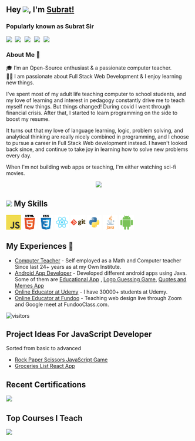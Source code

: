 ## Hey <img src="https://github.com/TheDudeThatCode/TheDudeThatCode/blob/master/Assets/Hi.gif" width="29px">, I'm [Subrat!](https://github.com/subratsir) 
### Popularly known as Subrat Sir

<a href="https://in.linkedin.com/in/subratsir">
  <img align="left" width="24px" src="https://cdn.jsdelivr.net/npm/simple-icons@v3/icons/linkedin.svg"  />
</a>
<a href="https://twitter.com/SubratSirIndia">
  <img align="left" width="26px" src="https://cdn.jsdelivr.net/npm/simple-icons@v3/icons/twitter.svg" />
</a>
<a href="mailto:subrat.ku.dash@gmail.com">
  <img align="left" width="26px" src="https://cdn.jsdelivr.net/npm/simple-icons@v3/icons/gmail.svg" />
</a>
<a href="https://www.youtube.com/channel/UCTCmj3TOBxI_5f1J-n7kN5A">
  <img align="left" width="26px" src="https://cdn.jsdelivr.net/npm/simple-icons@v3/icons/youtube.svg" />
</a>
<a href="https://discord.gg/KYYWfcVU">
  <img align="left" width="26px" src="https://cdn.jsdelivr.net/npm/simple-icons@v3/icons/discord.svg" />
</a>

<br />

### About Me 🚀
🎓 I’m an Open-Source enthusiast & a passionate computer teacher. </br>
👨‍💻  I am passionate about Full Stack Web Development & I enjoy learning new things. </br>

I've spent most of my adult life teaching computer to school students, and my love of learning and interest in pedagogy constantly drive me to teach myself new things. But things changed! During covid I went through financial crisis. After that, I started to learn programming on the side to boost my resume.

It turns out that my love of language learning, logic, problem solving, and analytical thinking are really nicely combined in programming, and I choose to pursue a career in Full Stack Web development instead. I haven't looked back since, and continue to take joy in learning how to solve new problems every day.

When I'm not building web apps or teaching, I'm either watching sci-fi movies.

<div align="center"> 
<!--   <img src="https://github-readme-stats.vercel.app/api/top-langs/?username=subratsir&layout=compact&theme=radical"/> -->
  <img src="https://github-readme-stats.vercel.app/api?username=subratsir&show_icons=true&theme=radical&hide=contribs,prs"/>
</div>

## <img src="https://media.giphy.com/media/WUlplcMpOCEmTGBtBW/giphy.gif" width="50"> My Skills

<div>
  <code><img height="40" src="https://raw.githubusercontent.com/github/explore/80688e429a7d4ef2fca1e82350fe8e3517d3494d/topics/javascript/javascript.png"></code>
  <code><img height="40" src="https://raw.githubusercontent.com/github/explore/80688e429a7d4ef2fca1e82350fe8e3517d3494d/topics/html/html.png"></code>
  <code><img height="40" src="https://raw.githubusercontent.com/github/explore/80688e429a7d4ef2fca1e82350fe8e3517d3494d/topics/css/css.png"></code>
  <code><img height="40" src="https://raw.githubusercontent.com/github/explore/80688e429a7d4ef2fca1e82350fe8e3517d3494d/topics/react/react.png"></code>
  <code><img height="40" src="https://raw.githubusercontent.com/github/explore/80688e429a7d4ef2fca1e82350fe8e3517d3494d/topics/git/git.png"></code>
  <code><img height="40" src="https://raw.githubusercontent.com/github/explore/80688e429a7d4ef2fca1e82350fe8e3517d3494d/topics/python/python.png"></code>
  <code><img height="40" src="https://raw.githubusercontent.com/github/explore/80688e429a7d4ef2fca1e82350fe8e3517d3494d/topics/java/java.png"></code>
  <code><img height="40" src="https://raw.githubusercontent.com/github/explore/80688e429a7d4ef2fca1e82350fe8e3517d3494d/topics/android/android.png"></code>
</div>

## My Experiences 🙌
- [Computer Teacher](https://goo.gl/maps/P9ZNNadLeFGNrG3S9) - Self employed as a Math and Computer teacher Since last 24+ years as at my Own Institute.
- [Android App Developer](https://play.google.com/store/apps/details?id=in.ttrc.pgdca) - Developed different android apps using Java. Some of them are [Educational App](https://play.google.com/store/apps/details?id=in.ttrc.pgdca) , [Logo Guessing Game](https://play.google.com/store/apps/details?id=in.ttrc.pgdca), [Quotes and Memes App](https://play.google.com/store/apps/details?id=in.ttrc.quotesandmemes)
- [Online Educator at Udemy](https://www.udemy.com/user/subrat-dash-5/) - I have 30000+ students at Udemy.
- [Online Educator at Fundoo](https://fundooclass.in/subject-detail.php?id=108) - Teaching web design live through Zoom and Google meet at FundooClass.com.

 ![visitors](https://visitor-badge.laobi.icu/badge?page_id=subratsir)

## Project Ideas For JavaScript Developer
Sorted from basic to advanced
- [Rock Paper Scissors JavaScript Game](https://github.com/subratsir/rock-paper-scissors-game-using-HTML-CSS-and-JavaScript-Guided-By-Subrat-Sir)
- [Groceries List React App](https://github.com/subratsir/Groceries-List-Using-React)

## Recent Certifications
<img width="250" height="auto" src="https://github.com/subratsir/subratsir/blob/main/FreeCodeCampJavaScriptDSACertificate.JPG" />

## Top Courses I Teach
[<img width="250" height="auto" src="https://raw.githubusercontent.com/subratsir/FullStack-JavaScript-Developer-Course/main/1.jpg" >](https://github.com/subratsir/FullStack-JavaScript-Developer-Course)
